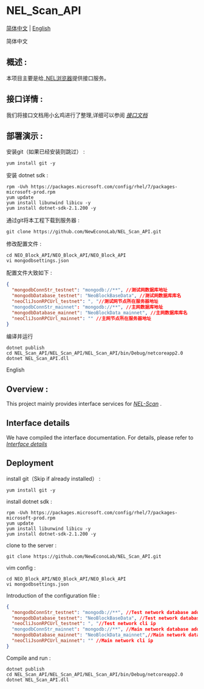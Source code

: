 # NEL_Scan_API
[简体中文](#zh) |    [English](#en) 

<a name="zh">简体中文</a>
## 概述 :
本项目主要是给_[NEL浏览器](https://scan.nel.group/)提供接口服务。

## 接口详情 :
我们将接口文档用小幺鸡进行了整理,详细可以参阅 _[接口文档](http://www.xiaoyaoji.cn/doc/2veptPpn9o/edit)_

## 部署演示 :

安装git（如果已经安装则跳过） :
```
yum install git -y
```

安装 dotnet sdk :
```
rpm -Uvh https://packages.microsoft.com/config/rhel/7/packages-microsoft-prod.rpm
yum update
yum install libunwind libicu -y
yum install dotnet-sdk-2.1.200 -y
```

通过git将本工程下载到服务器 :
```
git clone https://github.com/NewEconoLab/NEL_Scan_API.git
```

修改配置文件 :
```
cd NEO_Block_API/NEO_Block_API/NEO_Block_API
vi mongodbsettings.json
```
配置文件大致如下 :
```json
{
  "mongodbConnStr_testnet": "mongodb://**", //测试网数据库地址
  "mongodbDatabase_testnet": "NeoBlockBaseData", //测试网数据库库名
  "neoCliJsonRPCUrl_testnet": ", "//测试网节点所在服务器地址
  "mongodbConnStr_mainnet": "mongodb://**", //主网数据库地址
  "mongodbDatabase_mainnet": "NeoBlockData_mainnet", //主网数据库库名
  "neoCliJsonRPCUrl_mainnet": "" //主网节点所在服务器地址
}
```

编译并运行
```
dotnet publish
cd NEL_Scan_API/NEL_Scan_API/NEL_Scan_API/bin/Debug/netcoreapp2.0
dotnet NEL_Scan_API.dll
```


<a name="en">English</a>
## Overview :
This project mainly provides interface services for _[NEL-Scan](https://scan.nel.group/)_ .

## Interface details
We have compiled the interface documentation. For details, please refer to _[Interface details](http://www.xiaoyaoji.cn/doc/2veptPpn9o/edit)_

## Deployment

install git（Skip if already installed） :
```
yum install git -y
```

install dotnet sdk :
```
rpm -Uvh https://packages.microsoft.com/config/rhel/7/packages-microsoft-prod.rpm
yum update
yum install libunwind libicu -y
yum install dotnet-sdk-2.1.200 -y
```

clone to the server :
```
git clone https://github.com/NewEconoLab/NEL_Scan_API.git
```

vim config :
```
cd NEO_Block_API/NEO_Block_API/NEO_Block_API
vi mongodbsettings.json
```
Introduction of the configuration file :
```json
{
  "mongodbConnStr_testnet": "mongodb://**", //Test network database address
  "mongodbDatabase_testnet": "NeoBlockBaseData", //Test network database name
  "neoCliJsonRPCUrl_testnet": ", "//Test network cli ip
  "mongodbConnStr_mainnet": "mongodb://**", //Main network database address
  "mongodbDatabase_mainnet": "NeoBlockData_mainnet",//Main network database name
  "neoCliJsonRPCUrl_mainnet": "" //Main network cli ip
}
```

Compile and run :
```
dotnet publish
cd NEL_Scan_API/NEL_Scan_API/NEL_Scan_API/bin/Debug/netcoreapp2.0
dotnet NEL_Scan_API.dll
```
